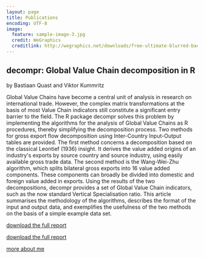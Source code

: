 ```yaml
---
layout: page
title: Publications
encoding: UTF-8
image:
  feature: sample-image-3.jpg
  credit: WeGraphics
  creditlink: http://wegraphics.net/downloads/free-ultimate-blurred-background-pack/
---
```


decompr: Global Value Chain decomposition in R
----------------------------------------------
by Bastiaan Quast and Viktor Kummritz

Global Value Chains have become a central unit of analysis in research on
international trade. However, the complex matrix transformations at the basis of most
Value Chain indicators still constitute a significant entry barrier to the field. The R
package decompr solves this problem by implementing the algorithms for the analysis
of Global Value Chains as R procedures, thereby simplifying the decomposition
process. Two methods for gross export flow decomposition using Inter-Country
Input-Output tables are provided. The first method concerns a decomposition based
on the classical Leontief (1936) insight. It derives the value added origins of an
industry's exports by source country and source industry, using easily available gross
trade data. The second method is the Wang-Wei-Zhu algorithm, which splits bilateral
gross exports into 16 value added components. These components can broadly be
divided into domestic and foreign value added in exports. Using the results of the two
decompositions, decompr provides a set of Global Value Chain indicators, such as the
now standard Vertical Specialisation ratio. This article summarises the methodology
of the algorithms, describes the format of the input and output data, and exemplifies
the usefulness of the two methods on the basis of a simple example data set.


[download the full report](http://www.coginta.org/uploads/documents/8f53340bc6bda5e6a44a9f5697da31f0ed0e9021.pdf)




[download the full report](http://www.geneve.ch/police/doc/statistiques/diagnostic-local-securite-2013.pdf)




[more about me](/about)